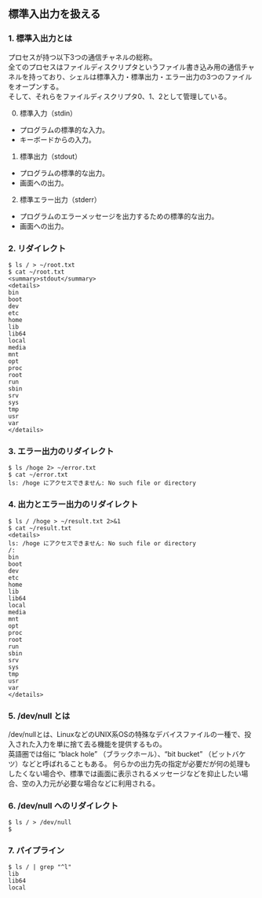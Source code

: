 ## 標準入出力を扱える

### 1. 標準入出力とは
プロセスが持つ以下3つの通信チャネルの総称。  
全てのプロセスはファイルディスクリプタというファイル書き込み用の通信チャネルを持っており、シェルは標準入力・標準出力・エラー出力の3つのファイルをオープンする。  
そして、それらをファイルディスクリプタ0、1、2として管理している。

0. 標準入力（stdin）  
  - プログラムの標準的な入力。  
  - キーボードからの入力。
1. 標準出力（stdout）  
  - プログラムの標準的な出力。  
  - 画面への出力。
2. 標準エラー出力（stderr）  
  - プログラムのエラーメッセージを出力するための標準的な出力。  
  - 画面への出力。

### 2. リダイレクト
```console
$ ls / > ~/root.txt
$ cat ~/root.txt
<summary>stdout</summary>
<details>
bin
boot
dev
etc
home
lib
lib64
local
media
mnt
opt
proc
root
run
sbin
srv
sys
tmp
usr
var
</details>
```

### 3. エラー出力のリダイレクト
```console
$ ls /hoge 2> ~/error.txt
$ cat ~/error.txt
ls: /hoge にアクセスできません: No such file or directory
```

### 4. 出力とエラー出力のリダイレクト
```console
$ ls / /hoge > ~/result.txt 2>&1
$ cat ~/result.txt
<details>
ls: /hoge にアクセスできません: No such file or directory
/:
bin
boot
dev
etc
home
lib
lib64
local
media
mnt
opt
proc
root
run
sbin
srv
sys
tmp
usr
var
</details>
```

### 5. /dev/null とは
/dev/nullとは、LinuxなどのUNIX系OSの特殊なデバイスファイルの一種で、投入された入力を単に捨て去る機能を提供するもの。  
英語圏では俗に “black hole” （ブラックホール）、“bit bucket” （ビットバケツ）などと呼ばれることもある。
何らかの出力先の指定が必要だが何の処理もしたくない場合や、標準では画面に表示されるメッセージなどを抑止したい場合、空の入力元が必要な場合などに利用される。
### 6. /dev/null へのリダイレクト
```console
$ ls / > /dev/null
$
```

### 7. パイプライン
```console
$ ls / | grep "^l"
lib
lib64
local
```
